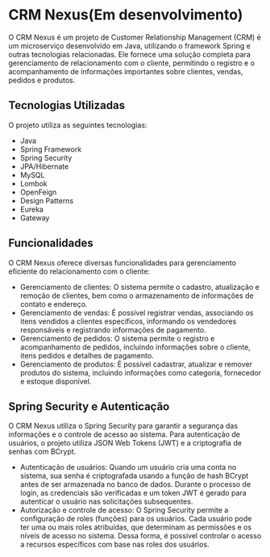 # CRM Nexus(Em desenvolvimento)

O CRM Nexus é um projeto de Customer Relationship Management (CRM) é um microserviço desenvolvido em Java, utilizando o framework Spring e outras tecnologias relacionadas. Ele fornece uma solução completa para gerenciamento de relacionamento com o cliente, permitindo o registro e o acompanhamento de informações importantes sobre clientes, vendas, pedidos e produtos.

## Tecnologias Utilizadas

O projeto utiliza as seguintes tecnologias:

- Java
- Spring Framework
- Spring Security
- JPA/Hibernate
- MySQL
- Lombok
- OpenFeign
- Design Patterns
- Eureka
- Gateway

## Funcionalidades

O CRM Nexus oferece diversas funcionalidades para gerenciamento eficiente do relacionamento com o cliente:

- Gerenciamento de clientes: O sistema permite o cadastro, atualização e remoção de clientes, bem como o armazenamento de informações de contato e endereço.
- Gerenciamento de vendas: É possível registrar vendas, associando os itens vendidos a clientes específicos, informando os vendedores responsáveis e registrando informações de pagamento.
- Gerenciamento de pedidos: O sistema permite o registro e acompanhamento de pedidos, incluindo informações sobre o cliente, itens pedidos e detalhes de pagamento.
- Gerenciamento de produtos: É possível cadastrar, atualizar e remover produtos do sistema, incluindo informações como categoria, fornecedor e estoque disponível.

## Spring Security e Autenticação

O CRM Nexus utiliza o Spring Security para garantir a segurança das informações e o controle de acesso ao sistema. Para autenticação de usuários, o projeto utiliza JSON Web Tokens (JWT) e a criptografia de senhas com BCrypt.

- Autenticação de usuários: Quando um usuário cria uma conta no sistema, sua senha é criptografada usando a função de hash BCrypt antes de ser armazenada no banco de dados. Durante o processo de login, as credenciais são verificadas e um token JWT é gerado para autenticar o usuário nas solicitações subsequentes.
- Autorização e controle de acesso: O Spring Security permite a configuração de roles (funções) para os usuários. Cada usuário pode ter uma ou mais roles atribuídas, que determinam as permissões e os níveis de acesso no sistema. Dessa forma, é possível controlar o acesso a recursos específicos com base nas roles dos usuários.
